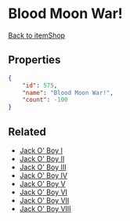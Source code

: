 # Blood Moon War!

<no description available>

[Back to itemShop](../item-shops.md)

## Properties

```json
{
    "id": 575,
    "name": "Blood Moon War!",
    "count": -100
}
```

## Related

- [Jack O' Boy I](../items/17675-jack-o-boy-i.md)
- [Jack O' Boy II](../items/17676-jack-o-boy-ii.md)
- [Jack O' Boy III](../items/17677-jack-o-boy-iii.md)
- [Jack O' Boy IV](../items/17678-jack-o-boy-iv.md)
- [Jack O' Boy V](../items/17679-jack-o-boy-v.md)
- [Jack O' Boy VI](../items/17680-jack-o-boy-vi.md)
- [Jack O' Boy VII](../items/17681-jack-o-boy-vii.md)
- [Jack O' Boy VIII](../items/17682-jack-o-boy-viii.md)


